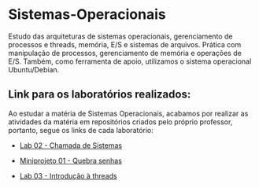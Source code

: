 # Sistemas-Operacionais

Estudo das arquiteturas de sistemas operacionais, gerenciamento de processos e threads, memória, E/S e sistemas de arquivos. Prática com manipulação de processos, gerenciamento de memória e operações de E/S. Também, como ferramenta de apoio, utilizamos o sistema operacional Ubuntu/Debian.


## Link para os laboratórios realizados:

Ao estudar a matéria de Sistemas Operacionais, acabamos por realizar as atividades da matéria em repositórios criados pelo próprio professor, portanto, segue os links de cada laboratório:

 - [Lab 02 - Chamada de Sistemas](https://github.com/fci-sisop20252/lab2-chamadas-de-sistema-JoaoVitorMintz)


 - [Miniprojeto 01 - Quebra senhas](https://github.com/fci-sisop20252/miniproj1-quebrasenhas-g9)

 
 - [Lab 03 - Introdução à threads](https://github.com/fci-sisop20252/lab3-introthreads-JoaoVitorMintz)